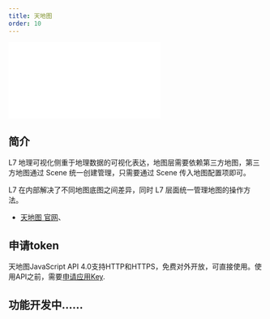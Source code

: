 ```yaml
---
title: 天地图
order: 10
---
```


<embed src="@/docs/api/common/style.md"></embed>

## 简介

L7 地理可视化侧重于地理数据的可视化表达，地图层需要依赖第三方地图，第三方地图通过 Scene 统一创建管理，只需要通过 Scene 传入地图配置项即可。

L7 在内部解决了不同地图底图之间差异，同时 L7 层面统一管理地图的操作方法。

- [天地图 官网](http://lbs.tianditu.gov.cn/api/js4.0/guide.html)、

## 申请token

天地图JavaScript API 4.0支持HTTP和HTTPS，免费对外开放，可直接使用。使用API之前，需要[申请应用Key](https://console.tianditu.gov.cn/api/key).

## 功能开发中……






